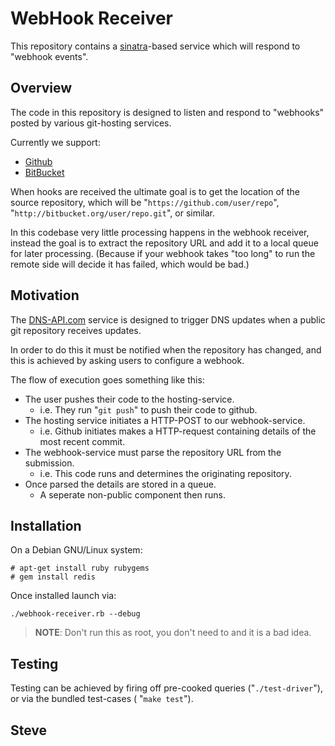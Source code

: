 
WebHook Receiver
================

This repository contains a [sinatra](http://sinatrarb.com/)-based service which will respond to
"webhook events".


Overview
--------

The code in this repository is designed to listen and respond to "webhooks"
posted by various git-hosting services.

Currently we support:

* [Github](http://github.com/)
* [BitBucket](http://bitbucket.com/)

When hooks are received the ultimate goal is to get the location of
the source repository, which will be "`https://github.com/user/repo`",
"`http://bitbucket.org/user/repo.git`", or similar.

In this codebase very little processing happens in the webhook receiver,
instead the goal is to extract the repository URL and add it to a local
queue for later processing.  (Because if your webhook takes "too long" to
run the remote side will decide it has failed, which would be bad.)



Motivation
----------

The [DNS-API.com](https://dns-api.com/) service is designed to trigger DNS
updates when a public git repository receives updates.

In order to do this it must be notified when the repository has changed,
and this is achieved by asking users to configure a webhook.

The flow of execution goes something like this:

* The user pushes their code to the hosting-service.
    * i.e. They run "`git push`" to push their code to github.
* The hosting service initiates a HTTP-POST to our webhook-service.
    * i.e. Github initiates makes a HTTP-request containing details of the most recent commit.
* The webhook-service must parse the repository URL from the submission.
    * i.e. This code runs and determines the originating repository.
* Once parsed the details are stored in a queue.
    * A seperate non-public component then runs.



Installation
-------------

On a Debian GNU/Linux system:

    # apt-get install ruby rubygems
    # gem install redis

Once installed launch via:

    ./webhook-receiver.rb --debug

>**NOTE**: Don't run this as root, you don't need to and it is a bad idea.


Testing
-------

Testing can be achieved by firing off pre-cooked queries ("`./test-driver`"), or via the bundled test-cases ( "`make test`").


Steve
---
